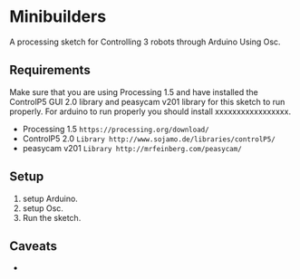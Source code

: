 Minibuilders
===========

A processing sketch for Controlling 3 robots through Arduino Using Osc.


## Requirements
Make sure that you are using Processing 1.5 and have installed the ControlP5 GUI 2.0 library and peasycam v201 library for this sketch to run properly.
For arduino to run properly you should install xxxxxxxxxxxxxxxxx.

* Processing 1.5 `https://processing.org/download/`
* ControlP5 2.0 `Library http://www.sojamo.de/libraries/controlP5/`
* peasycam v201 `Library http://mrfeinberg.com/peasycam/` 


## Setup
1. setup Arduino.
1. setup Osc.
1. Run the sketch.


## Caveats
* 

